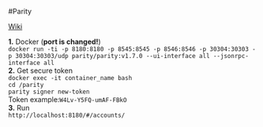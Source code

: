 #Parity

[Wiki](https://wiki.parity.io/Docker)  

**1.** Docker (__port is changed!__)  
`docker run -ti -p 8180:8180 -p 8545:8545 -p 8546:8546 -p 30304:30303 -p 30304:30303/udp parity/parity:v1.7.0 --ui-interface all --jsonrpc-interface all`  
**2.** Get secure token  
`docker exec -it container_name bash`  
`cd /parity`  
`parity signer new-token`  
Token example:`W4Lv-Y5FQ-umAF-FBkO`  
**3.** Run  
`http://localhost:8180/#/accounts/`  
